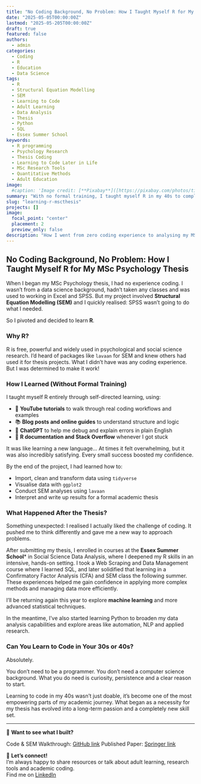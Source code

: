 ```yaml
---
title: "No Coding Background, No Problem: How I Taught Myself R for My MSc Thesis"
date: "2025-05-05T00:00:00Z"
lastmod: "2025-05-205T00:00:00Z"
draft: true
featured: false
authors:
  - admin
categories:
  - Coding
  - R
  - Education
  - Data Science
tags:
  - R
  - Structural Equation Modelling
  - SEM
  - Learning to Code
  - Adult Learning
  - Data Analysis
  - Thesis
  - Python
  - SQL
  - Essex Summer School
keywords:
  - R programming
  - Psychology Research
  - Thesis Coding
  - Learning to Code Later in Life
  - MSc Research Tools
  - Quantitative Methods
  - Adult Education
image:
  #caption: 'Image credit: [**Pixabay**]([https://pixabay.com/photos/time-alarm-clock-clock-watch-hours-2980690/)'
summary: "With no formal training, I taught myself R in my 40s to complete a structural equation modelling (SEM) project for my MSc Psychology thesis. Here’s how I did it—and why it’s never too late to start coding."
slug: "learning-r-mscthesis"
projects: []
image:
  focal_point: "center"
  placement: 2
  preview_only: false
description: "How I went from zero coding experience to analysing my MSc Psychology thesis data in R and why it sparked a new academic passion."
---
```


## No Coding Background, No Problem: How I Taught Myself R for My MSc Psychology Thesis

When I began my MSc Psychology thesis, I had no experience coding. I wasn’t from a data science background, hadn’t taken any classes and was used to working in Excel and SPSS. But my project involved **Structural Equation Modelling (SEM)** and I quickly realised: SPSS wasn’t going to do what I needed.

So I pivoted and decided to learn **R**.

### Why R?

R is free, powerful and widely used in psychological and social science research. I’d heard of packages like `lavaan` for SEM and knew others had used it for thesis projects. What I didn’t have was any coding experience. But I was determined to make it work!

### How I Learned (Without Formal Training)

I taught myself R entirely through self-directed learning, using:

- 🎥 **YouTube tutorials** to walk through real coding workflows and examples
- 📚 **Blog posts and online guides** to understand structure and logic  
- 🤖 **ChatGPT** to help me debug and explain errors in plain English
- 💬 **R documentation and Stack Overflow** whenever I got stuck  

It was like learning a new language... At times it felt overwhelming, but it was also incredibly satisfying. Every small success boosted my confidence.

By the end of the project, I had learned how to:

- Import, clean and transform data using `tidyverse`  
- Visualise data with `ggplot2`  
- Conduct SEM analyses using `lavaan`  
- Interpret and write up results for a formal academic thesis  

### What Happened After the Thesis?

Something unexpected: I realised I actually liked the challenge of coding. It pushed me to think differently and gave me a new way to approach problems.

After submitting my thesis, I enrolled in courses at the **Essex Summer School*** in Social Science Data Analysis, where I deepened my R skills in an intensive, hands-on setting. I took a Web Scraping and Data Management course where I learned SQL, and later solidified that learning in a Confirmatory Factor Analysis (CFA) and SEM class the following summer. These experiences helped me gain confidence in applying more complex methods and managing data more efficiently.

I’ll be returning again this year to explore **machine learning** and more advanced statistical techniques.

In the meantime, I’ve also started learning Python to broaden my data analysis capabilities and explore areas like automation, NLP and applied research.

### Can You Learn to Code in Your 30s or 40s?

Absolutely.

You don’t need to be a programmer. You don’t need a computer science background. What you do need is curiosity, persistence and a clear reason to start.

Learning to code in my 40s wasn’t just doable, it’s become one of the most empowering parts of my academic journey. What began as a necessity for my thesis has evolved into a long-term passion and a completely new skill set.

---

📂 **Want to see what I built?**

Code & SEM Walkthrough: [GitHub link](https://github.com/stephtowch/SEM-Analysis-for-Psychologists)
Published Paper: [Springer link](https://link.springer.com/10.1007/s11469-024-01397-8)

📩 **Let’s connect!**  
I’m always happy to share resources or talk about adult learning, research tools and academic coding.  
Find me on [LinkedIn](https://www.linkedin.com/in/stephanie-towch-4b2549206/)
